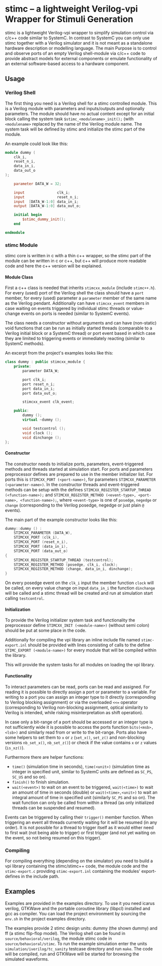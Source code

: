 # stimc – a lightweight Verilog-vpi Wrapper for Stimuli Generation

stimc is a lightweight Verilog-vpi wrapper to simplify simulation control via
c/c++ code similar to SystemC.
In contrast to SystemC you can only use stimc together with a Verilog simulator
and it is not meant as a standalone hardware description or modelling language.
The main Purpose is to control and observe ports of an empty Verilog shell-module
via c/c++ code to provide abstract models for external components or emulate functionality
of an external software-based access to a hardware component.

## Usage

### Verilog Shell
The first thing you need is a Verilog shell for a stimc controlled module.
This is a Verilog module with parameters and inputs/outputs and optionally parameters.
The module should have no actual content except for an initial block calling the system task
`$stimc_<modulename>_init();` (with `<modulename>` replaced by the name of the Verilog
module name.
The system task will be defined by stimc and initialize the stimc part of the module.

An example could look like this:
```verilog
module dummy (
    clk_i,
    reset_n_i,
    data_in_i,
    data_out_o
);

    parameter DATA_W = 32;

    input               clk_i;
    input               reset_n_i;
    input  [DATA_W-1:0] data_in_i;
    output [DATA_W-1:0] data_out_o;

    initial begin
        $stimc_dummy_init();
    end

endmodule
```

### stimc Module
stimc core is written in c with a thin c++ wrapper,
so the stimc part of the module can be written in c or c++,
but c++ will produce more readable code and here the c++ version will be explained.

#### Module Class
First a c++ class is needed that inherits `stimcxx_module` (include `stimc++.h`).
For every (used) port of the Verilog shell the class should have a `port` member,
for every (used) parameter a `parameter` member of the same name as the Verilog pendant.
Additionally can have `stimcxx_event` members in case waiting on events triggered
by individual stimc threads or value-change events on ports is needed (similar to
SystemC events).

The class needs a constructor without arguments and can have (non-static) void functions
that can be run as initially started threads (comparable to a Verilog initial block
or a SystemC thread) or port event based in which case they are limited to triggering
events or immediately reacting (similar to SystemC methods).

An excerpt from the project's examples looks like this:
```c++
class dummy : public stimcxx_module {
    private:
        parameter DATA_W;

        port clk_i;
        port reset_n_i;
        port data_in_i;
        port data_out_o;

        stimcxx_event clk_event;

    public:
        dummy ();
        virtual ~dummy ();

        void testcontrol ();
        void clock ();
        void dinchange ();
};
```

#### Constructor
The constructor needs to initialize ports, parameters, event-triggered methods and threads
started at simulation start.
For ports and parameters preprocessor defines are prepared to use in the member initializer list.
For ports this is `STIMCXX_PORT (<port-name>)`, for parameters `STIMCXX_PARAMETER (<parameter-name>)`.
In the constructor threads and event-triggered methods can be setup with the defines
`STIMCXX_REGISTER_STARTUP_THREAD (<function-name>);` and
`STIMCXX_REGISTER_METHOD (<event-type>, <port-name>, <function-name>);`, where `<event-type>` is
one of `posedge`, `negedge` or `change` (corresponding to the Verilog posedge, negedge or just
plain `@` events).

The main part of the example constructor looks like this:
```c++
dummy::dummy () :
    STIMCXX_PARAMETER (DATA_W),
    STIMCXX_PORT (clk_i),
    STIMCXX_PORT (reset_n_i),
    STIMCXX_PORT (data_in_i),
    STIMCXX_PORT (data_out_o)
{
    STIMCXX_REGISTER_STARTUP_THREAD (testcontrol);
    STIMCXX_REGISTER_METHOD (posedge, clk_i, clock);
    STIMCXX_REGISTER_METHOD (change, data_in_i, dinchange);
}
```

On every posedge event on the `clk_i` input the member function `clock` will
be called, on every value change on input `data_in_i` the function `dinchange` will
be called and a stimc thread will be created and run at simulation start calling
`testcontrol`.

#### Initialization
To provide the Verilog initializer system task and functionality
the preprocessor define `STIMCXX_INIT (<module-name>)` (without semi colon)
should be put at some place in the code.

Additionally for compiling the vpi library an inline include file named
`stimc-export.inl` should be provided with lines consisting of calls
to the define `STIMC_EXPORT (<module-name>)` for every module that will
be compiled within the library.

This will provide the system tasks for all modules on loading the vpi library.

#### Functionality
To interact parameters can be read, ports can be read and assigned.
For reading it is possible to directly assign a port or parameter to a variable.
For writing to a port you can assign an integer type to it directly (corresponding
to Verilog blocking assignment) or via the overloaded `<<=` operator (corresponding
to Verilog non-blocking assignment, optical similarity to Verilog is intended,
while risking misinterpretation as shift operation).

In case only a bit-range of a port should be accessed or an integer type is not sufficiently
wide it is possible to access the ports function `bits(<msb>,<lsb>)` and similarly read from
or write to the bit-range.
Ports also have some helpers to set them to `x` or `z` (`set_x()`, `set_z()` and non-blocking
versions `nb_set_x()`, `nb_set_z()`) or check if the value contains `x` or `z` values (`is_xz()`).

Furthermore there are helper functions:
- `time()` (simulation time in seconds), `time(<unit>)` (simulation
  time as integer in specified unit, similar to SystemC units are defined as `SC_PS`, `SC_US` and so on).
- `finish()` to finish simulation.
- `wait(<event>)` to wait on an event to be triggered,
  `wait(<time>)` to wait an amount of time in seconds (double) or
  `wait(<time>,<unit>)` to wait an integral amount of time in specified unit (similarly `SC_PS` and so on).
  The wait function can only be called from within a thread
  (as only initialized threads can be suspended and resumed).

Events can be triggered by calling their `trigger()` member function.
When triggering an event all threads currently waiting for it will be resumed (in any order).
It is not possible for a thread to trigger itself as it would either need to first wait (not being
able to trigger) or first trigger (and not yet waiting on the event, so not being resumed on this
trigger).

### Compiling
For compiling everything (depending on the simulator) you need to build a vpi library
containing the stimc/stimc++ code, the module code and the `stimc-export.c` providing
`stimc-export.inl` containing the modules' export-defines in the include path.

## Examples
Examples are provided in the examples directory.
To use it you need icarus verilog, GTKWave and the portable coroutine library (libpcl) installed
and gcc as compiler.
You can load the project environment by sourcing the `env.sh` in the project examples directory.

The examples provide 2 stimc design units: dummy (the shown dummy) and ff (a stimc flip-flop model).
The Verilog shell can be found in `source/behavioral/verilog`, the module stimc code in
`source/behavioral/stimc`. To run the example simulation enter the units `simulation/iverilog/tc_sanity`
testcase directory and run `make`. The code will be compiled, run and GTKWave will be started
for browsing the simulated waveforms.
